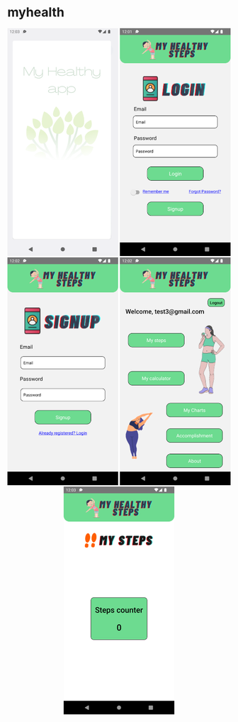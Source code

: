 # myhealth
<p align="center">
   <img src="splash.png" width="250" title="Splash page">
  <img src="Login.png" width="250" title="Login page">
  <img src="signup.png" width="250" title="Signup page">
  <img src="home.png" width="250" title="Home page">
  <img src="steps.png" width="250" title="Step page">
 
</p>
